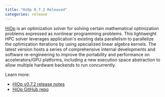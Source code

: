```yaml
---
title: "HiOp 0.7.2 Released"
categories: release
---
```


[HiOp](https://github.com/LLNL/hiop) is an optimization solver for solving certain mathematical optimization problems expressed as nonlinear programming problems. This lightweight HPC solver leverages application's existing data parallelism to parallelize the optimization iterations by using specialized linear algebra kernels. The latest version hosts a series of comprehensive internal developments and software re-engineering to improve the portability and performance on accelerators/GPU platforms, including a new execution space abstraction to allow multiple hardware backends to run concurrently.

Learn more:

- [HiOp v0.7.2 release notes](https://github.com/LLNL/hiop/releases/tag/v0.7.2)
- [HiOp GitHub repo](https://github.com/LLNL/hiop)
